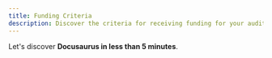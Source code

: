```yaml
---
title: Funding Criteria
description: Discover the criteria for receiving funding for your audit
---
```


Let's discover **Docusaurus in less than 5 minutes**.
